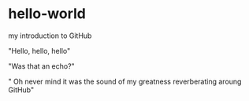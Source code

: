 # hello-world
my introduction to GitHub

"Hello, hello, hello"

"Was that an echo?"

" Oh never mind it was the sound of my greatness reverberating aroung GitHub"
